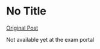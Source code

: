 # No Title

[Original Post](https://discourse.onlinedegree.iitm.ac.in/t/168832/19)

<p>Not available yet at the exam portal</p>